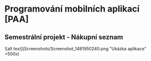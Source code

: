 # Programování mobilních aplikací [PAA]
## Semestrální projekt - Nákupní seznam

![alt text](Screenshots/Screenshot_1481950240.png "Ukázka aplikace" =500x)
